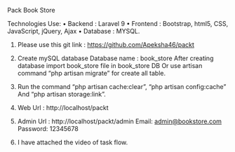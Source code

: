 Pack Book Store 

Technologies Use:
    • Backend : Laravel 9
    • Frontend : Bootstrap, html5, CSS, JavaScript, jQuery, Ajax
    • Database : MYSQL.

1. Please use this git link : https://github.com/Apeksha46/packt
2. Create mySQL database Database name : book_store
 After creating database import book_store file in book_store DB Or use artisan command
 “php artisan migrate” for create all table.
 
3. Run the command “php artisan cache:clear”, “php artisan config:cache” And “php artisan 
storage:link”.
4. Web Url : http://localhost/packt
5. Admin Url : http://localhost/packt/admin
   Email: admin@bookstore.com
   Password: 12345678
6. I have attached the video of task flow.